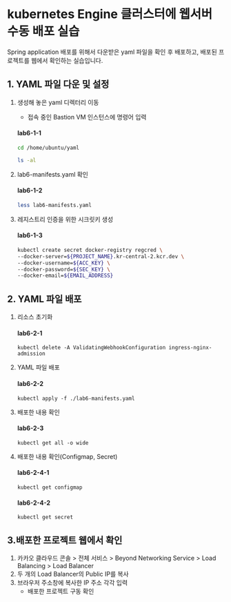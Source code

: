 
# kubernetes Engine 클러스터에 웹서버 수동 배포 실습

Spring application 배포를 위해서 다운받은 yaml 파일을 확인 후 배포하고, 배포된 프로젝트를 웹에서 확인하는 실습입니다.


## 1. YAML 파일 다운 및 설정
1. 생성해 놓은 yaml 디렉터리 이동
   - 접속 중인 Bastion VM 인스턴스에 명령어 입력

   #### **lab6-1-1**
   ```bash
   cd /home/ubuntu/yaml
   ```
   ```bash
   ls -al
   ```
   
2. lab6-manifests.yaml 확인
   #### **lab6-1-2**
   ```bash
   less lab6-manifests.yaml
   ```

3. 레지스트리 인증을 위한 시크릿키 생성
   #### **lab6-1-3**
   ```bash
   kubectl create secret docker-registry regcred \
   --docker-server=${PROJECT_NAME}.kr-central-2.kcr.dev \
   --docker-username=${ACC_KEY} \
   --docker-password=${SEC_KEY} \
   --docker-email=${EMAIL_ADDRESS}
   ```

## 2. YAML 파일 배포
1. 리소스 초기화
   #### **lab6-2-1**
   ```
   kubectl delete -A ValidatingWebhookConfiguration ingress-nginx-admission
   ```

2. YAML 파일 배포
   #### **lab6-2-2**
   ```
   kubectl apply -f ./lab6-manifests.yaml
   ```

3. 배포한 내용 확인
   #### **lab6-2-3**
   ```
   kubectl get all -o wide
   ```
   
4. 배포한 내용 확인(Configmap, Secret)
   #### **lab6-2-4-1**
   ```
   kubectl get configmap
   ```

   #### **lab6-2-4-2**
   ```
   kubectl get secret
   ```

## 3.배포한 프로젝트 웹에서 확인

 1. 카카오 클라우드 콘솔 > 전체 서비스 > Beyond Networking Service > Load Balancing > Load Balancer
 2. 두 개의 Load Balancer의 Public IP를 복사
 3. 브라우저 주소창에 복사한 IP 주소 각각 입력
    - 배포한 프로젝트 구동 확인

